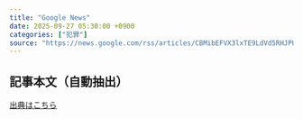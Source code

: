 ```yaml
---
title: "Google News"
date: 2025-09-27 05:30:00 +0900
categories: ["犯罪"]
source: "https://news.google.com/rss/articles/CBMibEFVX3lxTE9LdVd5RHJPUXYzb1RMUTRSX1QzbHpBM0FkQ0tCaUFLNUxjWUl1YndsOHUzblZBNXdEa3RGd0ZoWkNTSW9pZTlrdENUd0ZYNzZHNzVhQlhFVFd3d3p2UllEc3RUNl8taUtMb1VPRg?oc=5"
---
```


## 記事本文（自動抽出）
<body class="y0K44d EA71Tc" id="readabilityBody"></body>

[出典はこちら](https://news.google.com/rss/articles/CBMibEFVX3lxTE9LdVd5RHJPUXYzb1RMUTRSX1QzbHpBM0FkQ0tCaUFLNUxjWUl1YndsOHUzblZBNXdEa3RGd0ZoWkNTSW9pZTlrdENUd0ZYNzZHNzVhQlhFVFd3d3p2UllEc3RUNl8taUtMb1VPRg?oc=5)
